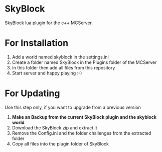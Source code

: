 SkyBlock
========

SkyBlock lua plugin for the c++ MCServer.

For Installation
=======
1) Add a world named skyblock in the settings.ini  
2) Create a folder named SkyBlock in the Plugins folder of the MCServer  
3) In this folder then add all files from this repository  
4) Start server and happy playing :-)  


For Updating
======
Use this step only, if you want to upgrade from a previous version
1) **Make an Backup from the current SkyBlock plugin and the skyblock world**
2) Download the SkyBlock.zip and extract it
3) Remove the Config.ini and the folder challenges from the extracted folder
4) Copy all files into the plugin folder of SkyBlock
